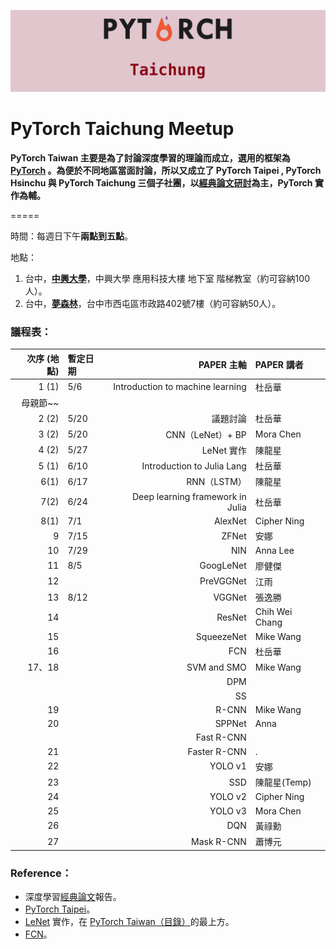 ![](/assets/pytorch.png)

# PyTorch Taichung Meetup

**PyTorch Taiwan 主要是為了討論深度學習的理論而成立，選用的框架為 **[**PyTorch**](http://hemingwang.blogspot.tw/2017/11/pytorch-taiwan.html )** 。為便於不同地區當面討論，所以又成立了 PyTorch Taipei , PyTorch Hsinchu 與 PyTorch Taichung 三個子社團，以**[**經典論文研討**](http://hemingwang.blogspot.tw/2016/12/ai_20.html)**為主，PyTorch 實作為輔。**

=====

時間：每週日下午**兩點到五點**。

地點：

1. 台中，[**中興大學**](https://goo.gl/maps/a6WNiQyHPyG2)，中興大學 應用科技大樓 地下室 階梯教室（約可容納100人）。
2. 台中，[**夢森林**](https://www.google.com.tw/maps/place/407台中市西屯區市政路402號7/@24.1592686,120.637529,17z/data=!3m1!4b1!4m5!3m4!1s0x34693dedad1dc1e9:0xf2c440c75d475628!8m2!3d24.1592637!4d120.6397177?hl=zh-TW&authuser=0)，台中市西屯區市政路402號7樓（約可容納50人）。

### 議程表：

| **次序 \(地點\)** | **暫定日期** | **PAPER 主軸** | **PAPER 講者** |
| ---: | :--- | ---: | :--- |
| 1 \(1\) | 5/6 | Introduction to machine learning | 杜岳華 |
| 母親節~~ |  |  |  |
| 2 \(2\) | 5/20 | 議題討論 | 杜岳華 |
| 3 \(2\) | 5/20 | CNN（LeNet）+ BP | Mora Chen |
| 4 \(2\) | 5/27 | LeNet 實作 | 陳龍星 |
| 5 \(1\) | 6/10 | Introduction to Julia Lang | 杜岳華 |
| 6\(1\) | 6/17 | RNN（LSTM） | 陳龍星 |
| 7\(2\) | 6/24 | Deep learning framework in Julia | 杜岳華 |
| 8\(1\) | 7/1 | AlexNet | Cipher Ning |
| 9 | 7/15 | ZFNet | 安娜 |
| 10 | 7/29 | NIN | Anna Lee |
| 11 | 8/5 | GoogLeNet | 廖健傑 |
| 12 |  | PreVGGNet | 江雨 |
| 13 | 8/12 | VGGNet | 張逸勝 |
| 14 |  | ResNet | Chih Wei Chang |
| 15 |  | SqueezeNet | Mike Wang |
| 16 |  | FCN | 杜岳華 |
| 17、18 |  | SVM and SMO | Mike Wang |
|  |  | DPM |  |
|  |  | SS |  |
| 19 |  | R-CNN | Mike Wang |
| 20 |  | SPPNet | Anna |
|  |  | Fast R-CNN |  |
| 21 |  | Faster R-CNN | . |
| 22 |  | YOLO v1 | 安娜 |
| 23 |  | SSD | 陳龍星\(Temp\) |
| 24 |  | YOLO v2 | Cipher Ning |
| 25 |  | YOLO v3 | Mora Chen |
| 26 |  | DQN | 黃祿勳 |
| 27 |  | Mask R-CNN | 蕭博元 |

### Reference：

* 深度學習[經典論文](http://hemingwang.blogspot.tw/2018/01/pytorchseminar.html)報告。
* [PyTorch Taipei](https://mattwang44.github.io/en/notes/PyTorchTP/#3-進度表與連結整理)。
* [LeNet](http://hemingwang.blogspot.tw/2017/04/lenet.html ) 實作，在 [PyTorch Taiwan（目錄）](http://hemingwang.blogspot.tw/2017/11/pytorch-taiwan.html)的最上方。
* [FCN](http://hemingwang.blogspot.tw/2018/02/deep-learningfcn.html)。




